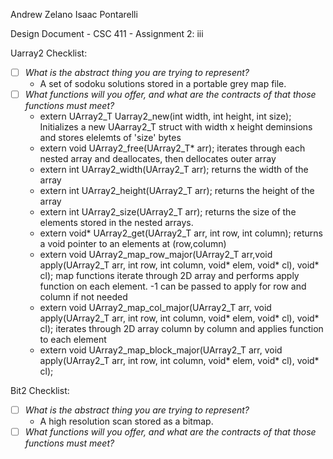 Andrew Zelano
Isaac Pontarelli

Design Document   -   CSC 411   -    Assignment 2: iii

Uarray2 Checklist:

- [ ] *What is the abstract thing you are trying to represent?*
	- A set of sodoku solutions stored in a portable grey map file.
- [ ] *What functions will you offer, and what are the contracts of that those functions must meet?* 
	* extern UArray2\_T Uarray2\_new(int width, int height, int size); Initializes a new UAarray2\_T struct with width x height deminsions and stores elelemts of 'size' bytes
	* extern void UArray2\_free(UArray2\_T\* arr); iterates through each nested array and deallocates, then dellocates outer array
	* extern int UArray2\_width(UArray2\_T arr); returns the width of the array
	* extern int UArray2\_height(UArray2\_T arr); returns the height of the array
	* extern int UArray2\_size(UArray2\_T arr); returns the size of the elements stored in the nested arrays. 
	* extern void\* UArray2\_get(UArray2\_T arr, int row, int column); returns a void pointer to an elements at (row,column)
	* extern void UArray2\_map\_row\_major(UArray2\_T arr,void apply(UArray2\_T arr, int row, int column, void\* elem, void\* cl), void\* cl); map functions iterate through 2D array and performs apply function on each element. -1 can be passed  to apply for row and column if not needed
	*  extern void UArray2\_map\_col\_major(UArray2\_T arr, void apply(UArray2\_T arr, int row, int column, void\* elem, void\* cl), void\* cl); iterates through 2D array column by column and applies function to each element
	* extern void UArray2\_map\_block\_major(UArray2\_T arr, void apply(UArray2\_T arr, int row, int column, void\* elem, void\* cl), void\* cl);


Bit2 Checklist:

- [ ] 	*What is the abstract thing you are trying to represent?*
	* A high resolution scan stored as a bitmap.
- [ ] *What functions will you offer, and what are the contracts of that those
functions must meet?* 
